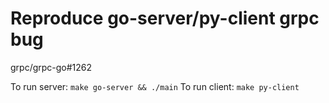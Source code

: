 # Reproduce go-server/py-client grpc bug

grpc/grpc-go#1262

To run server: `make go-server && ./main`
To run client: `make py-client`
